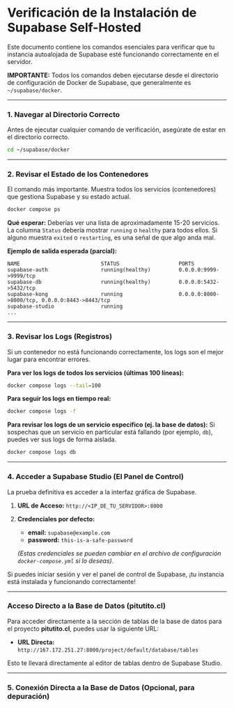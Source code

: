# Verificación de la Instalación de Supabase Self-Hosted

Este documento contiene los comandos esenciales para verificar que tu instancia autoalojada de Supabase esté funcionando correctamente en el servidor.

**IMPORTANTE:** Todos los comandos deben ejecutarse desde el directorio de configuración de Docker de Supabase, que generalmente es `~/supabase/docker`.

---

### 1. Navegar al Directorio Correcto

Antes de ejecutar cualquier comando de verificación, asegúrate de estar en el directorio correcto.

```bash
cd ~/supabase/docker
```

---

### 2. Revisar el Estado de los Contenedores

El comando más importante. Muestra todos los servicios (contenedores) que gestiona Supabase y su estado actual.

```bash
docker compose ps
```

**Qué esperar:**
Deberías ver una lista de aproximadamente 15-20 servicios. La columna `Status` debería mostrar `running` o `healthy` para todos ellos. Si alguno muestra `exited` o `restarting`, es una señal de que algo anda mal.

**Ejemplo de salida esperada (parcial):**
```
NAME                          STATUS                   PORTS
supabase-auth                 running(healthy)         0.0.0.0:9999->9999/tcp
supabase-db                   running(healthy)         0.0.0.0:5432->5432/tcp
supabase-kong                 running                  0.0.0.0:8000->8000/tcp, 0.0.0.0:8443->8443/tcp
supabase-studio               running                  
...
```

---

### 3. Revisar los Logs (Registros)

Si un contenedor no está funcionando correctamente, los logs son el mejor lugar para encontrar errores.

**Para ver los logs de todos los servicios (últimas 100 líneas):**
```bash
docker compose logs --tail=100
```

**Para seguir los logs en tiempo real:**
```bash
docker compose logs -f
```

**Para revisar los logs de un servicio específico (ej. la base de datos):**
Si sospechas que un servicio en particular está fallando (por ejemplo, `db`), puedes ver sus logs de forma aislada.
```bash
docker compose logs db
```

---

### 4. Acceder a Supabase Studio (El Panel de Control)

La prueba definitiva es acceder a la interfaz gráfica de Supabase.

1.  **URL de Acceso:** `http://<IP_DE_TU_SERVIDOR>:8000`
2.  **Credenciales por defecto:**
    *   **email:** `supabase@example.com`
    *   **password:** `this-is-a-safe-password`

    *(Estas credenciales se pueden cambiar en el archivo de configuración `docker-compose.yml` si lo deseas)*.

Si puedes iniciar sesión y ver el panel de control de Supabase, ¡tu instancia está instalada y funcionando correctamente!

---

### Acceso Directo a la Base de Datos (pitutito.cl)

Para acceder directamente a la sección de tablas de la base de datos para el proyecto **pitutito.cl**, puedes usar la siguiente URL:

- **URL Directa:** `http://167.172.251.27:8000/project/default/database/tables`

Esto te llevará directamente al editor de tablas dentro de Supabase Studio.

---

### 5. Conexión Directa a la Base de Datos (Opcional, para depuración)
